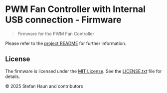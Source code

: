 # PWM Fan Controller with Internal USB connection - Firmware

> Firmware for the PWM Fan Controller

Please refer to the [project README](../README.md) for further information.

## License

The firmware is licensed under the [MIT License](LICENSE.txt). See the [LICENSE.txt](LICENSE.txt) file for details.

© 2025 Stefan Haun and contributors
